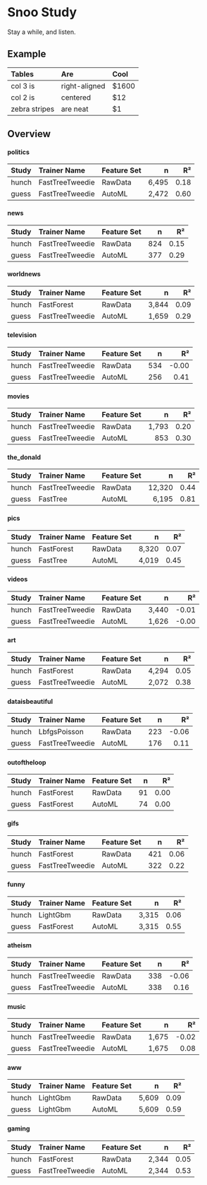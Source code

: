 # Snoo Study 

Stay a while, and listen.

## Example

| Tables        | Are           | Cool  | 
|:---|:---|:---|
| col 3 is      | right-aligned | $1600 | 
| col 2 is      | centered      |   $12 | 
| zebra stripes | are neat      |    $1 | 

## Overview

#### politics

| Study | Trainer Name | Feature Set | n | R² | 
|:---|:---|:---|---:|---:|
| hunch | FastTreeTweedie | RawData | 6,495 | 0.18 | 
| guess | FastTreeTweedie | AutoML | 2,472 | 0.60 | 

#### news

| Study | Trainer Name | Feature Set | n | R² | 
|:---|:---|:---|---:|---:|
| hunch | FastTreeTweedie | RawData | 824 | 0.15 | 
| guess | FastTreeTweedie | AutoML | 377 | 0.29 | 

#### worldnews

| Study | Trainer Name | Feature Set | n | R² | 
|:---|:---|:---|---:|---:|
| hunch | FastForest | RawData | 3,844 | 0.09 | 
| guess | FastTreeTweedie | AutoML | 1,659 | 0.29 | 

#### television

| Study | Trainer Name | Feature Set | n | R² | 
|:---|:---|:---|---:|---:|
| hunch | FastTreeTweedie | RawData | 534 | -0.00 | 
| guess | FastTreeTweedie | AutoML | 256 | 0.41 | 

#### movies

| Study | Trainer Name | Feature Set | n | R² | 
|:---|:---|:---|---:|---:|
| hunch | FastTreeTweedie | RawData | 1,793 | 0.20 | 
| guess | FastTreeTweedie | AutoML | 853 | 0.30 | 

#### the_donald

| Study | Trainer Name | Feature Set | n | R² | 
|:---|:---|:---|---:|---:|
| hunch | FastTreeTweedie | RawData | 12,320 | 0.44 | 
| guess | FastTree | AutoML | 6,195 | 0.81 | 

#### pics

| Study | Trainer Name | Feature Set | n | R² | 
|:---|:---|:---|---:|---:|
| hunch | FastForest | RawData | 8,320 | 0.07 | 
| guess | FastTree | AutoML | 4,019 | 0.45 | 

#### videos

| Study | Trainer Name | Feature Set | n | R² | 
|:---|:---|:---|---:|---:|
| hunch | FastTreeTweedie | RawData | 3,440 | -0.01 | 
| guess | FastTreeTweedie | AutoML | 1,626 | -0.00 | 

#### art

| Study | Trainer Name | Feature Set | n | R² | 
|:---|:---|:---|---:|---:|
| hunch | FastForest | RawData | 4,294 | 0.05 | 
| guess | FastTreeTweedie | AutoML | 2,072 | 0.38 | 

#### dataisbeautiful

| Study | Trainer Name | Feature Set | n | R² | 
|:---|:---|:---|---:|---:|
| hunch | LbfgsPoisson | RawData | 223 | -0.06 | 
| guess | FastTreeTweedie | AutoML | 176 | 0.11 | 

#### outoftheloop

| Study | Trainer Name | Feature Set | n | R² | 
|:---|:---|:---|---:|---:|
| hunch | FastForest | RawData | 91 | 0.00 | 
| guess | FastForest | AutoML | 74 | 0.00 | 

#### gifs

| Study | Trainer Name | Feature Set | n | R² | 
|:---|:---|:---|---:|---:|
| hunch | FastForest | RawData | 421 | 0.06 | 
| guess | FastTreeTweedie | AutoML | 322 | 0.22 | 

#### funny

| Study | Trainer Name | Feature Set | n | R² | 
|:---|:---|:---|---:|---:|
| hunch | LightGbm | RawData | 3,315 | 0.06 | 
| guess | FastForest | AutoML | 3,315 | 0.55 | 

#### atheism

| Study | Trainer Name | Feature Set | n | R² | 
|:---|:---|:---|---:|---:|
| hunch | FastTreeTweedie | RawData | 338 | -0.06 | 
| guess | FastTreeTweedie | AutoML | 338 | 0.16 | 

#### music

| Study | Trainer Name | Feature Set | n | R² | 
|:---|:---|:---|---:|---:|
| hunch | FastTreeTweedie | RawData | 1,675 | -0.02 | 
| guess | FastTreeTweedie | AutoML | 1,675 | 0.08 | 

#### aww

| Study | Trainer Name | Feature Set | n | R² | 
|:---|:---|:---|---:|---:|
| hunch | LightGbm | RawData | 5,609 | 0.09 | 
| guess | LightGbm | AutoML | 5,609 | 0.59 | 

#### gaming

| Study | Trainer Name | Feature Set | n | R² | 
|:---|:---|:---|---:|---:|
| hunch | FastForest | RawData | 2,344 | 0.05 | 
| guess | FastTreeTweedie | AutoML | 2,344 | 0.53 | 

